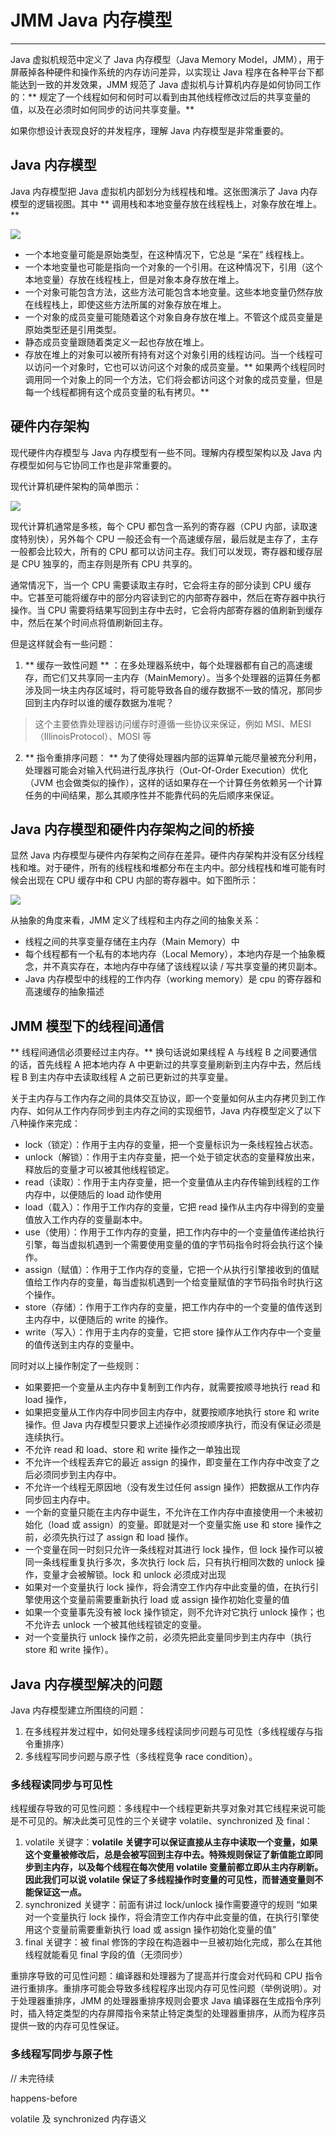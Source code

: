 
# JMM Java 内存模型
---


Java 虚拟机规范中定义了 Java 内存模型（Java Memory Model，JMM），用于屏蔽掉各种硬件和操作系统的内存访问差异，以实现让 Java 程序在各种平台下都能达到一致的并发效果，JMM 规范了 Java 虚拟机与计算机内存是如何协同工作的：** 规定了一个线程如何和何时可以看到由其他线程修改过后的共享变量的值，以及在必须时如何同步的访问共享变量。**

如果你想设计表现良好的并发程序，理解 Java 内存模型是非常重要的。

## Java 内存模型

Java 内存模型把 Java 虚拟机内部划分为线程栈和堆。这张图演示了 Java 内存模型的逻辑视图。其中 ** 调用栈和本地变量存放在线程栈上，对象存放在堆上。**

![](https://jverson.oss-cn-beijing.aliyuncs.com/e3247e9d10431181b125c24427c92ab7.jpg)

- 一个本地变量可能是原始类型，在这种情况下，它总是 “呆在” 线程栈上。
- 一个本地变量也可能是指向一个对象的一个引用。在这种情况下，引用（这个本地变量）存放在线程栈上，但是对象本身存放在堆上。
- 一个对象可能包含方法，这些方法可能包含本地变量。这些本地变量仍然存放在线程栈上，即使这些方法所属的对象存放在堆上。
- 一个对象的成员变量可能随着这个对象自身存放在堆上。不管这个成员变量是原始类型还是引用类型。
- 静态成员变量跟随着类定义一起也存放在堆上。
- 存放在堆上的对象可以被所有持有对这个对象引用的线程访问。当一个线程可以访问一个对象时，它也可以访问这个对象的成员变量。** 如果两个线程同时调用同一个对象上的同一个方法，它们将会都访问这个对象的成员变量，但是每一个线程都拥有这个成员变量的私有拷贝。**

## 硬件内存架构

现代硬件内存模型与 Java 内存模型有一些不同。理解内存模型架构以及 Java 内存模型如何与它协同工作也是非常重要的。

现代计算机硬件架构的简单图示：

![](https://jverson.oss-cn-beijing.aliyuncs.com/9a98dddf0bf2e9e8b416479d4ed7e0e7.jpg)

现代计算机通常是多核，每个 CPU 都包含一系列的寄存器（CPU 内部，读取速度特别快），另外每个 CPU 一般还会有一个高速缓存层，最后就是主存了，主存一般都会比较大，所有的 CPU 都可以访问主存。我们可以发现，寄存器和缓存层是 CPU 独享的，而主存则是所有 CPU 共享的。

通常情况下，当一个 CPU 需要读取主存时，它会将主存的部分读到 CPU 缓存中。它甚至可能将缓存中的部分内容读到它的内部寄存器中，然后在寄存器中执行操作。当 CPU 需要将结果写回到主存中去时，它会将内部寄存器的值刷新到缓存中，然后在某个时间点将值刷新回主存。

但是这样就会有一些问题：

1. ** 缓存一致性问题 ** ：在多处理器系统中，每个处理器都有自己的高速缓存，而它们又共享同一主内存（MainMemory）。当多个处理器的运算任务都涉及同一块主内存区域时，将可能导致各自的缓存数据不一致的情况，那同步回到主内存时以谁的缓存数据为准呢？

> 这个主要依靠处理器访问缓存时遵循一些协议来保证，例如 MSI、MESI（IllinoisProtocol）、MOSI 等

2. ** 指令重排序问题： ** 为了使得处理器内部的运算单元能尽量被充分利用，处理器可能会对输入代码进行乱序执行（Out-Of-Order Execution）优化（JVM 也会做类似的操作），这样的话如果存在一个计算任务依赖另一个计算任务的中间结果，那么其顺序性并不能靠代码的先后顺序来保证。


## Java 内存模型和硬件内存架构之间的桥接

显然 Java 内存模型与硬件内存架构之间存在差异。硬件内存架构并没有区分线程栈和堆。对于硬件，所有的线程栈和堆都分布在主内中。部分线程栈和堆可能有时候会出现在 CPU 缓存中和 CPU 内部的寄存器中。如下图所示：

![](https://jverson.oss-cn-beijing.aliyuncs.com/564d2156da0b8a7ff6c90e01c21b2729.jpg)

从抽象的角度来看，JMM 定义了线程和主内存之间的抽象关系：

- 线程之间的共享变量存储在主内存（Main Memory）中
- 每个线程都有一个私有的本地内存（Local Memory），本地内存是一个抽象概念，并不真实存在，本地内存中存储了该线程以读 / 写共享变量的拷贝副本。
- Java 内存模型中的线程的工作内存（working memory）是 cpu 的寄存器和高速缓存的抽象描述

## JMM 模型下的线程间通信

** 线程间通信必须要经过主内存。** 换句话说如果线程 A 与线程 B 之间要通信的话，首先线程 A 把本地内存 A 中更新过的共享变量刷新到主内存中去，然后线程 B 到主内存中去读取线程 A 之前已更新过的共享变量。

关于主内存与工作内存之间的具体交互协议，即一个变量如何从主内存拷贝到工作内存、如何从工作内存同步到主内存之间的实现细节，Java 内存模型定义了以下八种操作来完成：

- lock（锁定）：作用于主内存的变量，把一个变量标识为一条线程独占状态。
- unlock（解锁）：作用于主内存变量，把一个处于锁定状态的变量释放出来，释放后的变量才可以被其他线程锁定。
- read（读取）：作用于主内存变量，把一个变量值从主内存传输到线程的工作内存中，以便随后的 load 动作使用
- load（载入）：作用于工作内存的变量，它把 read 操作从主内存中得到的变量值放入工作内存的变量副本中。
- use（使用）：作用于工作内存的变量，把工作内存中的一个变量值传递给执行引擎，每当虚拟机遇到一个需要使用变量的值的字节码指令时将会执行这个操作。
- assign（赋值）：作用于工作内存的变量，它把一个从执行引擎接收到的值赋值给工作内存的变量，每当虚拟机遇到一个给变量赋值的字节码指令时执行这个操作。
- store（存储）：作用于工作内存的变量，把工作内存中的一个变量的值传送到主内存中，以便随后的 write 的操作。
- write（写入）：作用于主内存的变量，它把 store 操作从工作内存中一个变量的值传送到主内存的变量中。

同时对以上操作制定了一些规则：

- 如果要把一个变量从主内存中复制到工作内存，就需要按顺寻地执行 read 和 load 操作， 
- 如果把变量从工作内存中同步回主内存中，就要按顺序地执行 store 和 write 操作。但 Java 内存模型只要求上述操作必须按顺序执行，而没有保证必须是连续执行。
- 不允许 read 和 load、store 和 write 操作之一单独出现
- 不允许一个线程丢弃它的最近 assign 的操作，即变量在工作内存中改变了之后必须同步到主内存中。
- 不允许一个线程无原因地（没有发生过任何 assign 操作）把数据从工作内存同步回主内存中。
- 一个新的变量只能在主内存中诞生，不允许在工作内存中直接使用一个未被初始化（load 或 assign）的变量。即就是对一个变量实施 use 和 store 操作之前，必须先执行过了 assign 和 load 操作。
- 一个变量在同一时刻只允许一条线程对其进行 lock 操作，但 lock 操作可以被同一条线程重复执行多次，多次执行 lock 后，只有执行相同次数的 unlock 操作，变量才会被解锁。lock 和 unlock 必须成对出现
- 如果对一个变量执行 lock 操作，将会清空工作内存中此变量的值，在执行引擎使用这个变量前需要重新执行 load 或 assign 操作初始化变量的值
- 如果一个变量事先没有被 lock 操作锁定，则不允许对它执行 unlock 操作；也不允许去 unlock 一个被其他线程锁定的变量。
- 对一个变量执行 unlock 操作之前，必须先把此变量同步到主内存中（执行 store 和 write 操作）。

## Java 内存模型解决的问题

Java 内存模型建立所围绕的问题：

1. 在多线程并发过程中，如何处理多线程读同步问题与可见性（多线程缓存与指令重排序）
2. 多线程写同步问题与原子性（多线程竞争 race condition）。

### 多线程读同步与可见性

线程缓存导致的可见性问题：多线程中一个线程更新共享对象对其它线程来说可能是不可见的。解决此类可见性的三个关键字 volatile、synchronized 及 final：

1. volatile 关键字：**volatile 关键字可以保证直接从主存中读取一个变量，如果这个变量被修改后，总是会被写回到主存中去。特殊规则保证了新值能立即同步到主内存，以及每个线程在每次使用 volatile 变量前都立即从主内存刷新。因此我们可以说 volatile 保证了多线程操作时变量的可见性，而普通变量则不能保证这一点。**
2. synchronized 关键字：前面有讲过 lock/unlock 操作需要遵守的规则 “如果对一个变量执行 lock 操作，将会清空工作内存中此变量的值，在执行引擎使用这个变量前需要重新执行 load 或 assign 操作初始化变量的值”
3. final 关键字：被 final 修饰的字段在构造器中一旦被初始化完成，那么在其他线程就能看见 final 字段的值（无须同步）


重排序导致的可见性问题：编译器和处理器为了提高并行度会对代码和 CPU 指令进行重排序。重排序可能会导致多线程程序出现内存可见性问题（举例说明）。对于处理器重排序，JMM 的处理器重排序规则会要求 Java 编译器在生成指令序列时，插入特定类型的内存屏障指令来禁止特定类型的处理器重排序，从而为程序员提供一致的内存可见性保证。

### 多线程写同步与原子性



// 未完待续

happens-before

volatile 及 synchronized 内存语义


